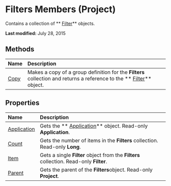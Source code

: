 
# Filters Members (Project)
Contains a collection of  ** [Filter](abcd72a7-b86b-783e-16e0-f50a48b1fed2.md)** objects.

 **Last modified:** July 28, 2015


## Methods



|**Name**|**Description**|
|:-----|:-----|
| [Copy](e0432403-a31f-f60a-1a60-c7731809d626.md)|Makes a copy of a group definition for the  **Filters** collection and returns a reference to the ** [Filter](abcd72a7-b86b-783e-16e0-f50a48b1fed2.md)** object.|

## Properties



|**Name**|**Description**|
|:-----|:-----|
| [Application](bb97a88b-14dc-9916-0c29-1b6128a8f5e4.md)|Gets the  ** [Application](8eb91712-7784-a102-38c0-19bb056c27e9.md)** object. Read-only **Application**.|
| [Count](d081c4e1-47ef-d388-a222-a2bdc958729f.md)|Gets the number of items in the  **Filters** collection. Read-only **Long**.|
| [Item](7eb72f5e-968f-84a4-6359-8beda5feb07f.md)|Gets a single  **Filter** object from the **Filters** collection. Read-only **Filter**.|
| [Parent](ce71c9c9-9cbf-a9f9-a976-32803852724e.md)|Gets the parent of the  **Filters**object. Read-only  **Project**.|
